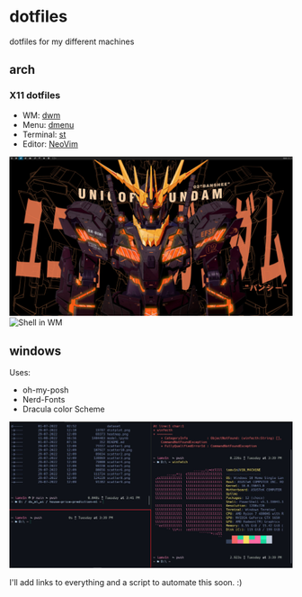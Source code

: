 # dotfiles
dotfiles for my different machines

## arch

### X11 dotfiles

-   WM: [dwm](https://dwm.suckless.org/)
-   Menu: [dmenu](https://git.suckless.org/dmenu/)
-   Terminal: [st](https://st.suckless.org/)
-   Editor: [NeoVim](https://github.com/neovim/neovim)

<img src="./images/Home.PNG" alt="Home Page" style="height: auto; width:800px;"/>
<img src="./images/shell.JPG" alt="Shell in WM" style="height: auto; width:800px;"/>


## windows

Uses:
- oh-my-posh
- Nerd-Fonts
- Dracula color Scheme

<img src="./images/windows-terminal.JPG" alt="Terminal Image" style="height: auto; width:800px;"/>

I'll add links to everything and a script to automate this soon.  :)
